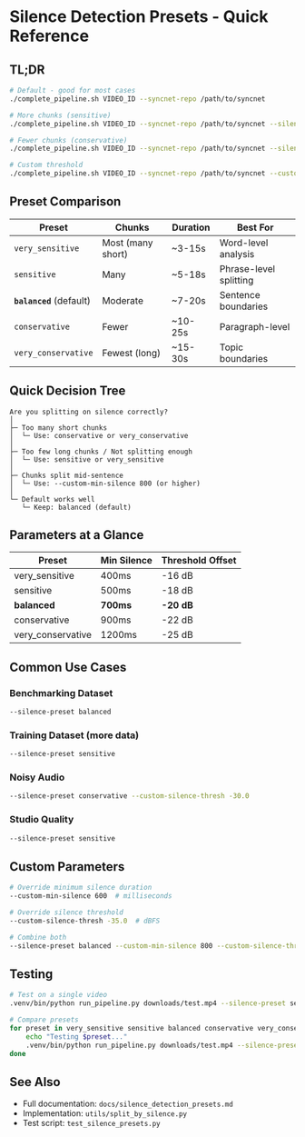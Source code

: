 # Silence Detection Presets - Quick Reference

## TL;DR
```bash
# Default - good for most cases
./complete_pipeline.sh VIDEO_ID --syncnet-repo /path/to/syncnet

# More chunks (sensitive)
./complete_pipeline.sh VIDEO_ID --syncnet-repo /path/to/syncnet --silence-preset sensitive

# Fewer chunks (conservative)
./complete_pipeline.sh VIDEO_ID --syncnet-repo /path/to/syncnet --silence-preset conservative

# Custom threshold
./complete_pipeline.sh VIDEO_ID --syncnet-repo /path/to/syncnet --custom-silence-thresh -35.0
```

## Preset Comparison

| Preset | Chunks | Duration | Best For |
|--------|--------|----------|----------|
| `very_sensitive` | Most (many short) | ~3-15s | Word-level analysis |
| `sensitive` | Many | ~5-18s | Phrase-level splitting |
| **`balanced`** (default) | Moderate | ~7-20s | Sentence boundaries |
| `conservative` | Fewer | ~10-25s | Paragraph-level |
| `very_conservative` | Fewest (long) | ~15-30s | Topic boundaries |

## Quick Decision Tree

```
Are you splitting on silence correctly?
│
├─ Too many short chunks
│  └─ Use: conservative or very_conservative
│
├─ Too few long chunks / Not splitting enough
│  └─ Use: sensitive or very_sensitive
│
├─ Chunks split mid-sentence
│  └─ Use: --custom-min-silence 800 (or higher)
│
└─ Default works well
   └─ Keep: balanced (default)
```

## Parameters at a Glance

| Preset | Min Silence | Threshold Offset |
|--------|-------------|------------------|
| very_sensitive | 400ms | -16 dB |
| sensitive | 500ms | -18 dB |
| **balanced** | **700ms** | **-20 dB** |
| conservative | 900ms | -22 dB |
| very_conservative | 1200ms | -25 dB |

## Common Use Cases

### Benchmarking Dataset
```bash
--silence-preset balanced
```

### Training Dataset (more data)
```bash
--silence-preset sensitive
```

### Noisy Audio
```bash
--silence-preset conservative --custom-silence-thresh -30.0
```

### Studio Quality
```bash
--silence-preset sensitive
```

## Custom Parameters

```bash
# Override minimum silence duration
--custom-min-silence 600  # milliseconds

# Override silence threshold
--custom-silence-thresh -35.0  # dBFS

# Combine both
--silence-preset balanced --custom-min-silence 800 --custom-silence-thresh -32.0
```

## Testing

```bash
# Test on a single video
.venv/bin/python run_pipeline.py downloads/test.mp4 --silence-preset sensitive

# Compare presets
for preset in very_sensitive sensitive balanced conservative very_conservative; do
    echo "Testing $preset..."
    .venv/bin/python run_pipeline.py downloads/test.mp4 --silence-preset $preset
done
```

## See Also
- Full documentation: `docs/silence_detection_presets.md`
- Implementation: `utils/split_by_silence.py`
- Test script: `test_silence_presets.py`
